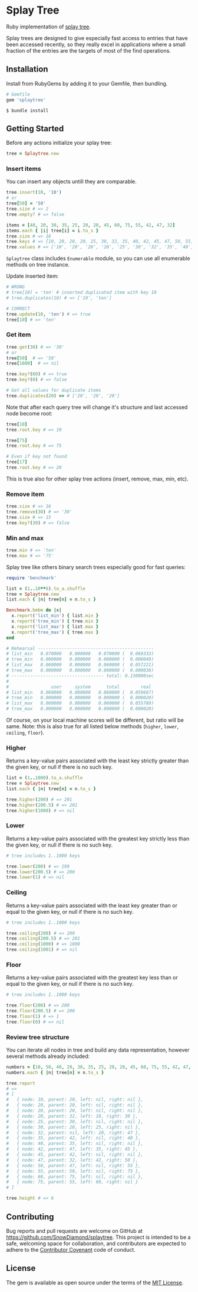# Splay Tree
Ruby implementation of [splay tree](https://en.wikipedia.org/wiki/Splay_tree).

Splay trees are designed to give especially fast access to entries that have been accessed recently, so they really excel in applications where a small fraction of the entries are the targets of most of the find operations.

## Installation

Install from RubyGems by adding it to your Gemfile, then bundling.

```ruby
# Gemfile
gem 'splaytree'
```

```
$ bundle install
```

## Getting Started

Before any actions initialize your splay tree:

```ruby
tree = Splaytree.new
```

### Insert items

You can insert any objects untill they are comparable.

```ruby
tree.insert(10, '10')
# or
tree[50] = '50'
tree.size # => 2
tree.empty? # => false

items = [40, 20, 30, 35, 25, 20, 20, 45, 60, 75, 55, 42, 47, 32]
items.each { |i| tree[i] = i.to_s }
tree.size # => 16
tree.keys # => [10, 20, 20, 20, 25, 30, 32, 35, 40, 42, 45, 47, 50, 55, 60, 75]
tree.values # => ['10', '20', '20', '20', '25', '30', '32', '35', '40', '42', '45', '47', '50', '55', '60', '75']
```

`Splaytree` class includes `Enumerable` module, so you can use all enumerable methods on tree instance.

Update inserted item:

```ruby
# WRONG
# tree[10] = 'ten' # inserted duplicated item with key 10
# tree.duplicates(10) # => ['10', 'ten']

# CORRECT
tree.update(10, 'ten') # => true
tree[10] # => 'ten'
```

### Get item

```ruby
tree.get(30) # => '30'
# or
tree[50]  # => '50'
tree[1000]  # => nil

tree.key?(60) # => true
tree.key?(0) # => false

# Get all values for duplicate items
tree.duplicates(20) => # ['20', '20', '20']
```

Note that after each query tree will change it's structure and last accessed node become root:

```ruby
tree[10]
tree.root.key # => 10

tree[75]
tree.root.key # => 75

# Even if key not found
tree[17]
tree.root.key # => 20
```

This is true also for other splay tree actions (insert, remove, max, min, etc).

### Remove item

```ruby
tree.size # => 16
tree.remove(30) # => '30'
tree.size # => 15
tree.key?(30) # => false
```

### Min and max

```ruby
tree.min # => 'ten'
tree.max # => '75'
```

Splay tree like others binary search trees especially good for fast queries:

```ruby
require 'benchmark'

list = (1..10**6).to_a.shuffle
tree = Splaytree.new
list.each { |n| tree[n] = n.to_s }

Benchmark.bmbm do |x|
  x.report('list_min') { list.min }
  x.report('tree_min') { tree.min }
  x.report('list_max') { list.max }
  x.report('tree_max') { tree.max }
end

# Rehearsal --------------------------------------------
# list_min   0.070000   0.000000   0.070000 (  0.069333)
# tree_min   0.000000   0.000000   0.000000 (  0.000049)
# list_max   0.060000   0.000000   0.060000 (  0.057221)
# tree_max   0.000000   0.000000   0.000000 (  0.000038)
# ----------------------------------- total: 0.130000sec
#
#                user     system      total        real
# list_min   0.060000   0.000000   0.060000 (  0.059667)
# tree_min   0.000000   0.000000   0.000000 (  0.000020)
# list_max   0.060000   0.000000   0.060000 (  0.055789)
# tree_max   0.000000   0.000000   0.000000 (  0.000020)
```

Of course, on your local machine scores will be different, but ratio will be same.
Note: this is also true for all listed below methods (`higher`, `lower`, `ceiling`, `floor`).

### Higher

Returns a key-value pairs associated with the least key strictly greater than the given key, or null if there is no such key.

```ruby
list = (1..1000).to_a.shuffle
tree = Splaytree.new
list.each { |n| tree[n] = n.to_s }

tree.higher(200) # => 201
tree.higher(200.5) # => 201
tree.higher(1000) # => nil
```

### Lower

Returns a key-value pairs associated with the greatest key strictly less than the given key, or null if there is no such key.

```ruby
# tree includes 1..1000 keys

tree.lower(200) # => 199
tree.lower(200.5) # => 200
tree.lower(1) # => nil
```

### Ceiling

Returns a key-value pairs associated with the least key greater than or equal to the given key, or null if there is no such key.

```ruby
# tree includes 1..1000 keys

tree.ceiling(200) # => 200
tree.ceiling(200.5) # => 201
tree.ceiling(1000) # => 1000
tree.ceiling(1001) # => nil
```

### Floor

Returns a key-value pairs associated with the greatest key less than or equal to the given key, or null if there is no such key.

```ruby
# tree includes 1..1000 keys

tree.floor(200) # => 200
tree.floor(200.5) # => 200
tree.floor(1) # => 1
tree.floor(0) # => nil
```

### Review tree structure

You can iterate all nodes in tree and build any data representation, however several methods already included:

```ruby
numbers = [10, 50, 40, 20, 30, 35, 25, 20, 20, 45, 60, 75, 55, 42, 47, 32]
numbers.each { |n| tree[n] = n.to_s }

tree.report
# =>
# [
#   { node: 10, parent: 20, left: nil, right: nil },
#   { node: 20, parent: 20, left: nil, right: nil },
#   { node: 20, parent: 20, left: nil, right: nil },
#   { node: 20, parent: 32, left: 10, right: 30 },
#   { node: 25, parent: 30, left: nil, right: nil },
#   { node: 30, parent: 20, left: 25, right: nil },
#   { node: 32, parent: nil, left: 20, right: 47 },
#   { node: 35, parent: 42, left: nil, right: 40 },
#   { node: 40, parent: 35, left: nil, right: nil },
#   { node: 42, parent: 47, left: 35, right: 45 },
#   { node: 45, parent: 42, left: nil, right: nil },
#   { node: 47, parent: 32, left: 42, right: 50 },
#   { node: 50, parent: 47, left: nil, right: 55 },
#   { node: 55, parent: 50, left: nil, right: 75 },
#   { node: 60, parent: 75, left: nil, right: nil },
#   { node: 75, parent: 55, left: 60, right: nil }
# ]

tree.height # => 6
```

## Contributing

Bug reports and pull requests are welcome on GitHub at https://github.com/SnowDiamond/splaytree. This project is intended to be a safe, welcoming space for collaboration, and contributors are expected to adhere to the [Contributor Covenant](http://contributor-covenant.org) code of conduct.


## License

The gem is available as open source under the terms of the [MIT License](http://opensource.org/licenses/MIT).

